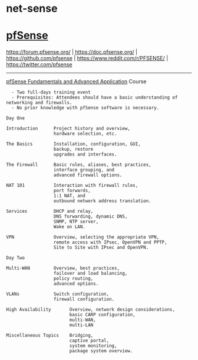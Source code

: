 # net-sense

# [pfSense](https://www.pfsense.org)

https://forum.pfsense.org/ | https://doc.pfsense.org/ | https://github.com/pfsense | https://www.reddit.com/r/PFSENSE/ | https://twitter.com/pfsense

---

[pfSense Fundamentals and Advanced Application](https://www.pfsense.org/university/) Course
```
  - Two full-days training event
  - Prerequisites: Attendees should have a basic understanding of networking and firewalls.
  - No prior knowledge with pfSense software is necessary.
```

```
Day One

Introduction      Project history and overview,
                  hardware selection, etc.

The Basics        Installation, configuration, GUI,
                  backup, restore
                  upgrades and interfaces.

The Firewall      Basic rules, aliases, best practices,
                  interface grouping, and 
                  advanced firewall options.

NAT 101           Interaction with firewall rules,
                  port forwards,
                  1:1 NAT, and 
                  outbound network address translation.

Services          DHCP and relay,
                  DNS forwarding, dynamic DNS,
                  SNMP, NTP server,
                  Wake on LAN.

VPN               Overview, selecting the appropriate VPN,
                  remote access with IPsec, OpenVPN and PPTP,
                  Site to Site with IPsec and OpenVPN.
```

```
Day Two

Multi-WAN         Overview, best practices,
                  failover and load balancing,
                  policy routing,
                  advanced options.
                  
VLANs             Switch configuration,
                  firewall configuration.
                  
High Availability       Overview, network design considerations,
                        basic CARP configuration,
                        multi-WAN,
                        multi-LAN
                  
Miscellaneous Topics    Bridging,
                        captive portal,
                        system monitoring,
                        package system overview.
```
